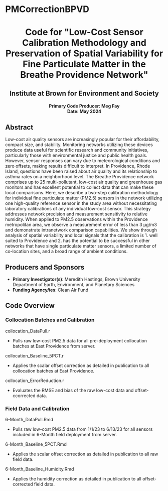 # PMCorrectionBPVD

<div align="center">
    <h1>Code for "Low-Cost Sensor Calibration Methodology and Preservation of Spatial Variability for Fine Particulate Matter in the Breathe Providence Network"</h1>
    <h2>Institute at Brown for Environment and Society</h2>
    <h4>Primary Code Producer: Meg Fay <br />
    Date: May 2024 </h4>
</div>

## Abstract
Low-cost air quality sensors are increasingly popular for their affordability, compact size, and stability. Monitoring networks utilizing these devices produce data useful for scientific research and community initiatives, particularly those with environmental justice and public health goals. However, sensor responses can vary due to meteorological conditions and zero offsets, making results difficult to interpret. In Providence, Rhode Island, questions have been raised about air quality and its relationship to asthma rates on a neighborhood level. The Breathe Providence network comprises up to 25 multi-pollutant, low-cost air quality and greenhouse gas monitors and has excellent potential to collect data that can make these local comparisons. Here, we describe a two-step calibration methodology for individual fine particulate matter (PM2.5) sensors in the network utilizing one high-quality reference sensor in the study area without necessitating laboratory calibrations of any individual low-cost sensor. This strategy addresses network precision and measurement sensitivity to relative humidity. When applied to PM2.5 observations within the Providence metropolitan area, we observe a measurement error of less than 3 μg/m3 and demonstrate intranetwork comparison capabilities. We show through analysis of spatial variability and local signals that the calibration is 1. well suited to Providence and 2. has the potential to be successful in other networks that have single particulate matter sensors, a limited number of co-location sites, and a broad range of ambient conditions.

## Producers and Sponsors
- **Primary Investigator(s)**: Meredith Hastings, Brown University Department of Earth, Environment, and Planetary Sciences
- **Funding Agency/ies**: Clean Air Fund

## Code Overview
### Collocation Batches and Calibration
collocation_DataPull.r 
- Pulls raw low-cost PM2.5 data for all pre-deployment collocation batches at East Providence from server.

collocation_Baseline_5PCT.r 
- Applies the scalar offset correction as detailed in publication to all collocation batches at East Providence. 

collocation_ErrorReduction.r 
- Evaluates the RMSE and bias of the raw low-cost data and offset-ccorrected data. 

### Field Data and Calibration
6-Month_DataPull.Rmd
- Pulls raw low-cost PM2.5 data from 1/1/23 to 6/13/23 for all sensors included in 6-Month field deployment from server.

6-Month_Baseline_5PCT.Rmd
- Applies the scalar offset correction as detailed in publication to all raw field data.

6-Month_Baseline_Humidity.Rmd
- Applies the humidity correction as detailed in publication to all offset-corrected field data.

